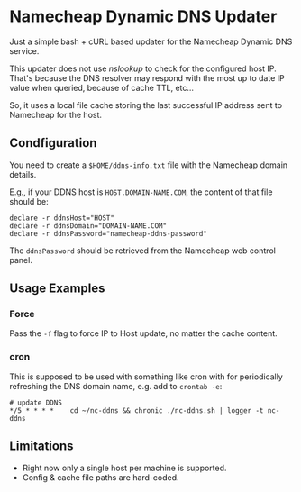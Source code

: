 # Namecheap Dynamic DNS Updater
Just a simple bash + cURL based updater for the Namecheap Dynamic DNS service.

This updater does not use _nslookup_ to check for the configured host IP. That's
because the DNS resolver may respond with the most up to date IP value when queried,
because of cache TTL, etc...

So, it uses a local file cache storing the last successful IP address sent to Namecheap
for the host.

## Condfiguration
You need to create a `$HOME/ddns-info.txt` file with the Namecheap domain details.

E.g., if your DDNS host is `HOST.DOMAIN-NAME.COM`, the content of that file should
be:
```
declare -r ddnsHost="HOST"
declare -r ddnsDomain="DOMAIN-NAME.COM"
declare -r ddnsPassword="namecheap-ddns-password"
```
The `ddnsPassword` should be retrieved from the Namecheap web control panel.

## Usage Examples
### Force
Pass the `-f` flag to force IP to Host update, no matter the cache content.

### cron
This is supposed to be used with something like cron with for periodically refreshing
the DNS domain name, e.g. add to `crontab -e`:
```
# update DDNS
*/5 * * * *    cd ~/nc-ddns && chronic ./nc-ddns.sh | logger -t nc-ddns
```

## Limitations
- Right now only a single host per machine is supported.
- Config & cache file paths are hard-coded.

